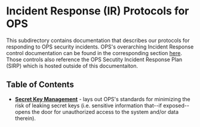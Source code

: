 # Incident Response (IR) Protocols for OPS

This subdirectory contains documentation that describes our protocols for responding to OPS security incidents. OPS's overarching Incident Response control documentation can be found in the corresponding section [here](../Security-Controls/ir/index.md). Those controls also reference the OPS Secutity Incident Response Plan (SIRP) which is hosted outside of this documentaiton.


## Table of Contents
* **[Secret Key Management](./Secret-Key-Mgmt.md)** - lays out OPS's standards for minimizing the risk of leaking secret keys (i.e. sensitive information that--if exposed--opens the door for unauthorized access to the system and/or data therein).

